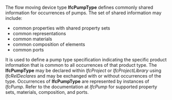 ﻿The flow moving device type **IfcPumpType** defines commonly shared information for occurrences of pumps. The set of shared information may include:

* common properties with shared property sets
* common representations
* common materials
* common composition of elements
* common ports

It is used to define a pump type specification indicating the specific product information that is common to all occurrences of that product type. The **IfcPumpType** may be declared within _IfcProject_ or _IfcProjectLibrary_ using _IfcRelDeclares_ and may be exchanged with or without occurrences of the type. Occurrences of **IfcPumpType** are represented by instances of _IfcPump_. Refer to the documentation at _IfcPump_ for supported property sets, materials, composition, and ports.
